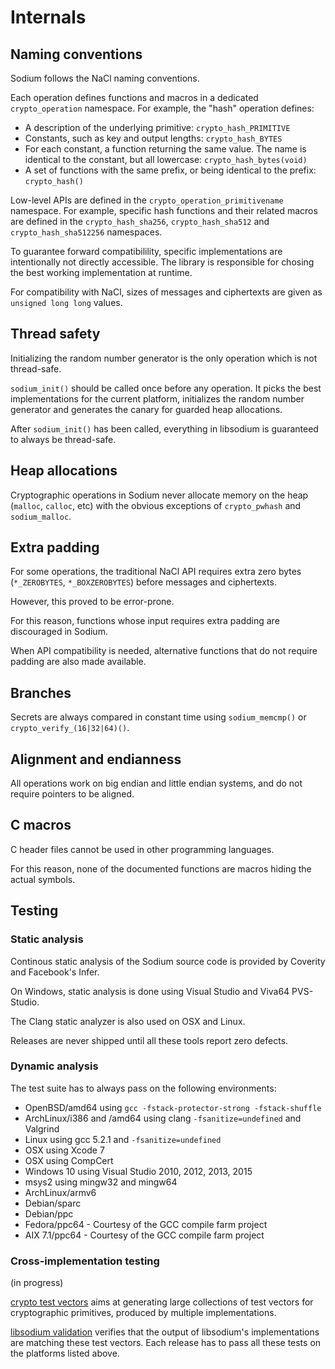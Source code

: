 # Internals

## Naming conventions

Sodium follows the NaCl naming conventions.

Each operation defines functions and macros in a dedicated `crypto_operation` namespace. For example, the "hash" operation defines:

- A description of the underlying primitive: `crypto_hash_PRIMITIVE`
- Constants, such as key and output lengths: `crypto_hash_BYTES`
- For each constant, a function returning the same value. The name is identical to the constant, but all lowercase: `crypto_hash_bytes(void)`
- A set of functions with the same prefix, or being identical to the prefix: `crypto_hash()`

Low-level APIs are defined in the `crypto_operation_primitivename` namespace.
For example, specific hash functions and their related macros are defined in the `crypto_hash_sha256`, `crypto_hash_sha512` and `crypto_hash_sha512256` namespaces.

To guarantee forward compatibilility, specific implementations are intentionally not directly accessible. The library is responsible for chosing the best working implementation at runtime.

For compatibility with NaCl, sizes of messages and ciphertexts are given as `unsigned long long` values.

## Thread safety

Initializing the random number generator is the only operation which is not thread-safe.

`sodium_init()` should be called once before any operation. It picks the best implementations for the current platform, initializes the random number generator and generates the canary for guarded heap allocations.

After `sodium_init()` has been called, everything in libsodium is guaranteed to always be thread-safe.

## Heap allocations

Cryptographic operations in Sodium never allocate memory on the heap (`malloc`, `calloc`, etc) with the obvious exceptions of `crypto_pwhash` and `sodium_malloc`.

## Extra padding

For some operations, the traditional NaCl API requires extra zero bytes (`*_ZEROBYTES`, `*_BOXZEROBYTES`) before messages and ciphertexts.

However, this proved to be error-prone.

For this reason, functions whose input requires extra padding are discouraged in Sodium.

When API compatibility is needed, alternative functions that do not require padding are also made available.

## Branches

Secrets are always compared in constant time using `sodium_memcmp()` or `crypto_verify_(16|32|64)()`.

## Alignment and endianness

All operations work on big endian and little endian systems, and do not require pointers to be aligned.

## C macros

C header files cannot be used in other programming languages.

For this reason, none of the documented functions are macros hiding the actual symbols.

## Testing

### Static analysis

Continous static analysis of the Sodium source code is provided by Coverity and Facebook's Infer.

On Windows, static analysis is done using Visual Studio and Viva64 PVS-Studio.

The Clang static analyzer is also used on OSX and Linux.

Releases are never shipped until all these tools report zero defects.

### Dynamic analysis

The test suite has to always pass on the following environments:

- OpenBSD/amd64 using `gcc -fstack-protector-strong -fstack-shuffle`
- ArchLinux/i386 and /amd64 using clang `-fsanitize=undefined` and Valgrind
- Linux using gcc 5.2.1 and `-fsanitize=undefined`
- OSX using Xcode 7
- OSX using CompCert
- Windows 10 using Visual Studio 2010, 2012, 2013, 2015
- msys2 using mingw32 and mingw64
- ArchLinux/armv6
- Debian/sparc
- Debian/ppc
- Fedora/ppc64 - Courtesy of the GCC compile farm project
- AIX 7.1/ppc64 - Courtesy of the GCC compile farm project

### Cross-implementation testing

(in progress)

[crypto test vectors](https://github.com/jedisct1/crypto-test-vectors) aims at generating large collections of test vectors for cryptographic primitives, produced by multiple implementations.

[libsodium validation](https://github.com/jedisct1/libsodium-validation) verifies that the output of libsodium's implementations are matching these test vectors. Each release has to pass all these tests on the platforms listed above.

